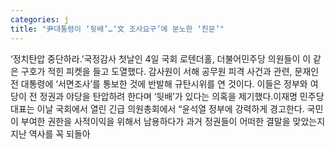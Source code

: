 ```yaml
---
categories: j
title: "尹대통령이 ‘뒷배’…‘文 조사요구’에 분노한 ‘친문’"
---
```

‘정치탄압 중단하라.’국정감사 첫날인 4일 국회 로텐더홀, 더불어민주당 의원들이 이 같은 구호가 적힌 피켓을 들고 도열했다. 감사원이 서해 공무원 피격 사건과 관련, 문재인 전 대통령에 ‘서면조사’를 통보한 것에 반발해 규탄시위를 연 것이다. 이들은 정부와 여당이 전 정권과 야당을 탄압하려 한다며 ‘뒷배’가 있다는 의혹을 제기했다.이재명 민주당 대표는 이날 국회에서 열린 긴급 의원총회에서 “윤석열 정부에 강력하게 경고한다. 국민이 부여한 권한을 사적이익을 위해서 남용하다가 과거 정권들이 어떠한 결말을 맞았는지 지난 역사를 꼭 되돌아